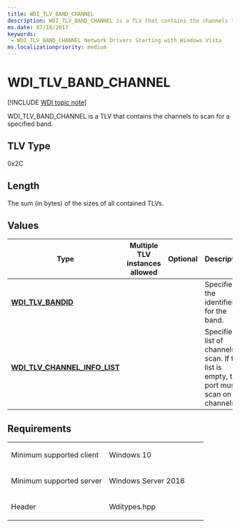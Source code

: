 ```yaml
---
title: WDI_TLV_BAND_CHANNEL
description: WDI_TLV_BAND_CHANNEL is a TLV that contains the channels to scan for a specified band.
ms.date: 07/18/2017
keywords:
 - WDI_TLV_BAND_CHANNEL Network Drivers Starting with Windows Vista
ms.localizationpriority: medium
---
```


# WDI\_TLV\_BAND\_CHANNEL

[!INCLUDE [WDI topic note](../includes/wdi-version-warning.md)]


WDI\_TLV\_BAND\_CHANNEL is a TLV that contains the channels to scan for a specified band.

## TLV Type


0x2C

## Length


The sum (in bytes) of the sizes of all contained TLVs.

## Values


| Type                                                               | Multiple TLV instances allowed | Optional | Description                                                                                     |
|--------------------------------------------------------------------|--------------------------------|----------|-------------------------------------------------------------------------------------------------|
| [**WDI\_TLV\_BANDID**](wdi-tlv-bandid.md)                         |                                |          | Specifies the identifier for the band.                                                          |
| [**WDI\_TLV\_CHANNEL\_INFO\_LIST**](wdi-tlv-channel-info-list.md) |                                |          | Specifies a list of channels to scan. If the list is empty, the port must scan on all channels. |

 

## Requirements

<table>
<colgroup>
<col width="50%" />
<col width="50%" />
</colgroup>
<tbody>
<tr class="odd">
<td><p>Minimum supported client</p></td>
<td><p>Windows 10</p></td>
</tr>
<tr class="even">
<td><p>Minimum supported server</p></td>
<td><p>Windows Server 2016</p></td>
</tr>
<tr class="odd">
<td><p>Header</p></td>
<td>Wditypes.hpp</td>
</tr>
</tbody>
</table>

 

 




